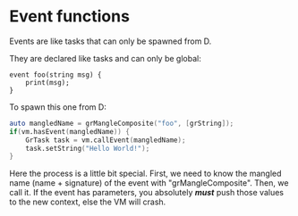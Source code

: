# Event functions

Events are like tasks that can only be spawned from D.

They are declared like tasks and can only be global:
```grimoire
event foo(string msg) {
	print(msg);
}
```

To spawn this one from D:
```d
auto mangledName = grMangleComposite("foo", [grString]);
if(vm.hasEvent(mangledName)) {
    GrTask task = vm.callEvent(mangledName);
	task.setString("Hello World!");
}
```
Here the process is a little bit special.
First, we need to know the mangled name (name + signature) of the event with "grMangleComposite".
Then, we call it.
If the event has parameters, you absolutely ***must*** push those values to the new context, else the VM will crash.